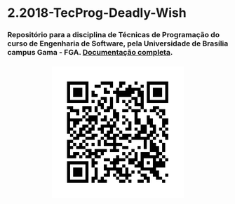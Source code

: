 <h1> 2.2018-TecProg-Deadly-Wish</h1>
<h3>
  Repositório para a disciplina de Técnicas de Programação do curso de Engenharia de Software, pela Universidade de Brasília campus Gama - FGA. <a href="https://andrebargas.github.io/2018.2-TecProg-Deadly-Wish/">Documentação completa</a>.
<h3>
<p align="center">
  <div >
    <a href="https://andrebargas.github.io/2018.2-TecProg-Deadly-Wish/">
      <img src="docs/assets/images/frame.png"alt="Github pages" style="display:block;margin-left:auto;margin-right:auto;">
    </a>
</div>
</p>

